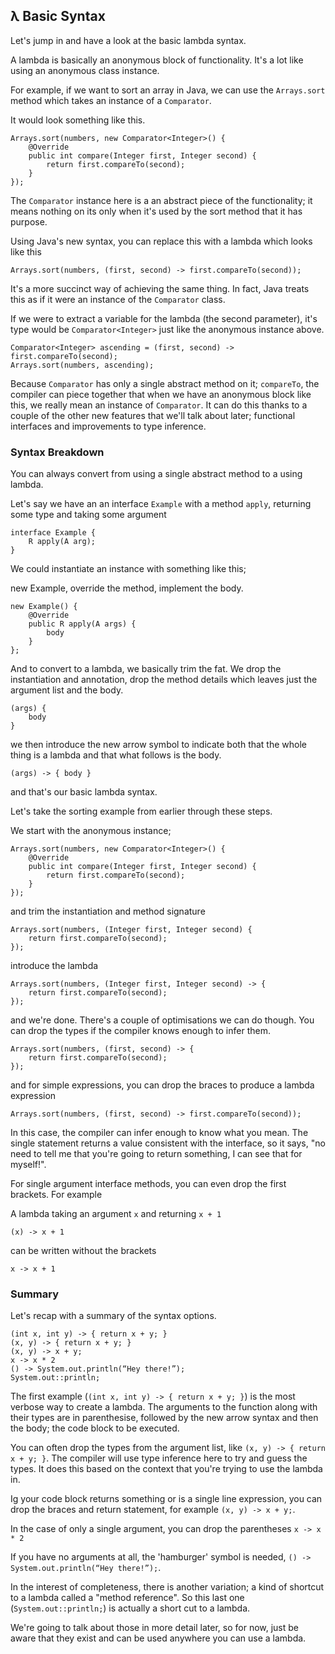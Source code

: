 ## λ Basic Syntax

Let's jump in and have a look at the basic lambda syntax.

A lambda is basically an anonymous block of functionality. It's a lot like using an anonymous class instance.

For example, if we want to sort an array in Java, we can use the `Arrays.sort` method which takes an instance of a `Comparator`.

It would look something like this.

    Arrays.sort(numbers, new Comparator<Integer>() {
        @Override
        public int compare(Integer first, Integer second) {
            return first.compareTo(second);
        }
    });

The `Comparator` instance here is a an abstract piece of the functionality; it means nothing on its only when it's used by the sort method that it has purpose.

Using Java's new syntax, you can replace this with a lambda which looks like this

    Arrays.sort(numbers, (first, second) -> first.compareTo(second));

It's a more succinct way of achieving the same thing. In fact, Java treats this as if it were an instance of the `Comparator` class.

If we were to extract a variable for the lambda (the second parameter), it's type would be `Comparator<Integer>` just like the anonymous instance above.

    Comparator<Integer> ascending = (first, second) -> first.compareTo(second);
    Arrays.sort(numbers, ascending);


Because `Comparator` has only a single abstract method on it; `compareTo`, the compiler can piece together that when we have an anonymous block like this, we really mean an instance of `Comparator`.  It can do this thanks to a couple of the other new features that we'll talk about later; functional interfaces and improvements to type inference.


### Syntax Breakdown

You can always convert from using a single abstract method to a using lambda.

Let's say we have an an interface `Example` with a method `apply`, returning some type and taking some argument

    interface Example {
        R apply(A arg);
    }

We could instantiate an instance with something like this;

new Example, override the method, implement the body.

    new Example() {
        @Override
        public R apply(A args) {
            body
        }
    };

And to convert to a lambda, we basically trim the fat. We drop the instantiation and annotation, drop the method details which leaves just the argument list and the body.

    (args) {
        body
    }

we then introduce the new arrow symbol to indicate both that the whole thing is a lambda and that what follows is the body.

    (args) -> { body }


and that's our basic lambda syntax.


Let's take the sorting example from earlier through these steps.

We start with the anonymous instance;

    Arrays.sort(numbers, new Comparator<Integer>() {
        @Override
        public int compare(Integer first, Integer second) {
            return first.compareTo(second);
        }
    });


and trim the instantiation and method signature

    Arrays.sort(numbers, (Integer first, Integer second) {
        return first.compareTo(second);
    });

introduce the lambda

    Arrays.sort(numbers, (Integer first, Integer second) -> {
        return first.compareTo(second);
    });

and we're done. There's a couple of optimisations we can do though. You can drop the types if the compiler knows enough to infer them.

    Arrays.sort(numbers, (first, second) -> {
        return first.compareTo(second);
    });

and for simple expressions, you can drop the braces to produce a lambda expression

    Arrays.sort(numbers, (first, second) -> first.compareTo(second));


In this case, the compiler can infer enough to know what you mean. The single statement returns a value consistent with the interface, so it says, "no need to tell me that you're going to return something, I can see that for myself!".


For single argument interface methods, you can even drop the first brackets. For example

A lambda taking an argument `x` and returning `x + 1`

    (x) -> x + 1

can be written without the brackets

    x -> x + 1



### Summary

Let's recap with a summary of the syntax options.

    (int x, int y) -> { return x + y; }
    (x, y) -> { return x + y; }
    (x, y) -> x + y;
    x -> x * 2
    () -> System.out.println(“Hey there!”);
    System.out::println;


The first example (`(int x, int y) -> { return x + y; }`) is the most verbose way to create a lambda. The arguments to the function along with their types are in parenthesise, followed by the new arrow syntax and then the body; the code block to be executed.

You can often drop the types from the argument list, like `(x, y) -> { return x + y; }`. The compiler will use type inference here to try and guess the types. It does this based on the context that you're trying to use the lambda in.

Ig your code block returns something or is a single line expression, you can drop the braces and return statement, for example `(x, y) -> x + y;`.

In the case of only a single argument, you can drop the parentheses `x -> x * 2`

If you have no arguments at all, the 'hamburger' symbol is needed, `() -> System.out.println(“Hey there!”);`.

In the interest of completeness, there is another variation; a kind of shortcut to a lambda called a "method reference". So this last one (`System.out::println;`) is actually a short cut to a lambda.

We're going to talk about those in more detail later, so for now, just be aware that they exist and can be used anywhere you can use a lambda.
